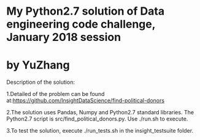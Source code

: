 # My Python2.7 solution of Data engineering code challenge, January 2018 session
# by YuZhang   
Description of the solution:     
   
1.Detailed of the problem can be found at:https://github.com/InsightDataScience/find-political-donors    
   
2.The solution uses Pandas, Numpy and Python2.7 standard libraries. The Python2.7 script is src/find_political_donors.py. Use ./run.sh to execute.   

3.To test the solution, execute ./run_tests.sh in the insight_testsuite folder.
